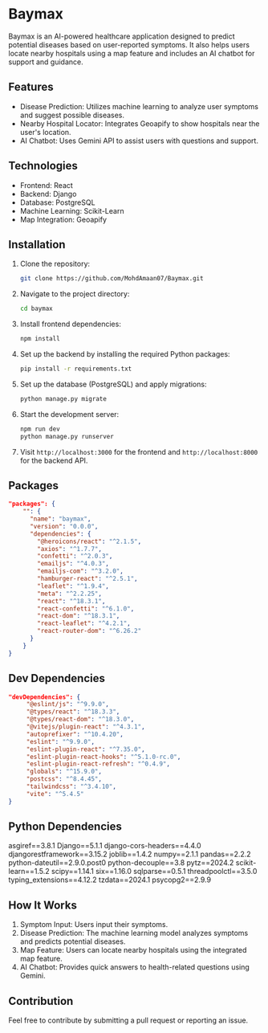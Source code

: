 # Baymax

Baymax is an AI-powered healthcare application designed to predict potential diseases based on user-reported symptoms. It also helps users locate nearby hospitals using a map feature and includes an AI chatbot for support and guidance.

## Features
- Disease Prediction: Utilizes machine learning to analyze user symptoms and suggest possible diseases.
- Nearby Hospital Locator: Integrates Geoapify to show hospitals near the user's location.
- AI Chatbot: Uses Gemini API to assist users with questions and support.

## Technologies
- Frontend: React
- Backend: Django
- Database: PostgreSQL
- Machine Learning: Scikit-Learn
- Map Integration: Geoapify

## Installation

1. Clone the repository:
    ```bash
    git clone https://github.com/MohdAmaan07/Baymax.git
    ```

2. Navigate to the project directory:
    ```bash
    cd baymax
    ```

3. Install frontend dependencies:
    ```bash
    npm install
    ```

4. Set up the backend by installing the required Python packages:
    ```bash
    pip install -r requirements.txt
    ```

5. Set up the database (PostgreSQL) and apply migrations:
    ```bash
    python manage.py migrate
    ```

6. Start the development server:
    ```bash
    npm run dev
    python manage.py runserver
    ```

7. Visit `http://localhost:3000` for the frontend and `http://localhost:8000` for the backend API.

## Packages 
```json
"packages": {
    "": {
      "name": "baymax",
      "version": "0.0.0",
      "dependencies": {
        "@heroicons/react": "^2.1.5",
        "axios": "^1.7.7",
        "confetti": "^2.0.3",
        "emailjs": "^4.0.3",
        "emailjs-com": "^3.2.0",
        "hamburger-react": "^2.5.1",
        "leaflet": "^1.9.4",
        "meta": "^2.2.25",
        "react": "^18.3.1",
        "react-confetti": "^6.1.0",
        "react-dom": "^18.3.1",
        "react-leaflet": "^4.2.1",
        "react-router-dom": "^6.26.2"
      }
    }
}
```

## Dev Dependencies

```json
"devDependencies": {
     "@eslint/js": "^9.9.0",
     "@types/react": "^18.3.3",
     "@types/react-dom": "^18.3.0",
     "@vitejs/plugin-react": "^4.3.1",
     "autoprefixer": "^10.4.20",
     "eslint": "^9.9.0",
     "eslint-plugin-react": "^7.35.0",
     "eslint-plugin-react-hooks": "^5.1.0-rc.0",
     "eslint-plugin-react-refresh": "^0.4.9",
     "globals": "^15.9.0",
     "postcss": "^8.4.45",
     "tailwindcss": "^3.4.10",
     "vite": "^5.4.5"
}
```

## Python Dependencies

asgiref==3.8.1
Django==5.1.1
django-cors-headers==4.4.0
djangorestframework==3.15.2
joblib==1.4.2
numpy==2.1.1
pandas==2.2.2
python-dateutil==2.9.0.post0
python-decouple==3.8
pytz==2024.2
scikit-learn==1.5.2
scipy==1.14.1
six==1.16.0
sqlparse==0.5.1
threadpoolctl==3.5.0
typing_extensions==4.12.2
tzdata==2024.1
psycopg2==2.9.9

## How It Works

1. Symptom Input: Users input their symptoms.
2. Disease Prediction: The machine learning model analyzes symptoms and predicts potential diseases.
3. Map Feature: Users can locate nearby hospitals using the integrated map feature.
4. AI Chatbot: Provides quick answers to health-related questions using Gemini.

## Contribution

Feel free to contribute by submitting a pull request or reporting an issue.

